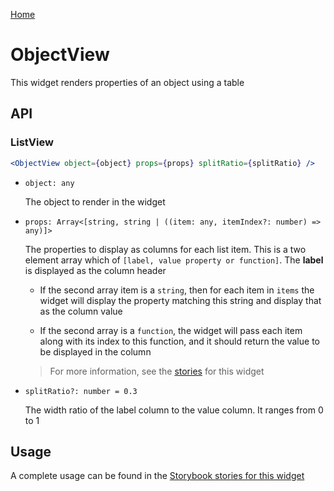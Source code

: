 [Home](../README.md)

# ObjectView

This widget renders properties of an object using a table

## API

### ListView

```jsx
<ObjectView object={object} props={props} splitRatio={splitRatio} />
```

-   `object: any`

    The object to render in the widget

-   `props: Array<[string, string | ((item: any, itemIndex?: number) => any)]>`

    The properties to display as columns for each list item. This is a two element array which
    of `[label, value property or function]`. The **label** is displayed as the column header

    -   If the second array item is a `string`, then for each item in `items` the widget will
        display the property matching this string and display that as the column value

    -   If the second array is a `function`, the widget will pass each item along with its index
        to this function, and it should return the value to be displayed in the column

    > For more information, see the [stories](../src/list/object-view/index.stories.tsx) for this
    > widget

-   `splitRatio?: number = 0.3`

    The width ratio of the label column to the value column. It ranges from 0 to 1

## Usage

A complete usage can be found in the [Storybook stories for this widget](../src/list/list-view/index.stories.tsx)
